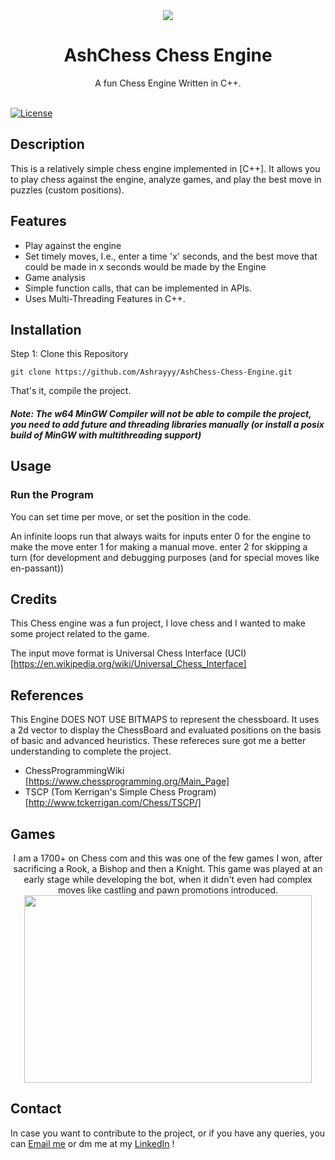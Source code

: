 <div align="center">
  <img src="https://github.com/Ashrayyy/AshChess-Chess-Engine/assets/101005702/bd918025-a04a-4ee1-850c-dfdcdb368c6d"/>

  <h1>AshChess Chess Engine</h3>

  A fun Chess Engine Written in C++.
  <br>
  <br>

</div>

[![License](https://img.shields.io/badge/license-GPLv3-green.svg)](https://opensource.org/license/gpl-3-0)

## Description

This is a relatively simple chess engine implemented in [C++]. It allows you to play chess against the engine, analyze games, and play the best move in puzzles (custom positions).

## Features

- Play against the engine
- Set timely moves, I.e., enter a time 'x' seconds, and the best move that could be made in x seconds would be made by the Engine
- Game analysis
- Simple function calls, that can be implemented in APIs.
- Uses Multi-Threading Features in C++.

## Installation

Step 1: Clone this Repository

```
git clone https://github.com/Ashrayyy/AshChess-Chess-Engine.git
```

That's it, compile the project.

##### Note: The w64 MinGW Compiler will not be able to compile the project, you need to add future and threading libraries manually (or install a posix build of MinGW with multithreading support)

## Usage

### Run the Program
You can set time per move, or set the position in the code.

An infinite loops run that always waits for inputs
enter 0 for the engine to make the move
enter 1 for making a manual move.
enter 2 for skipping a turn (for development and debugging purposes (and for special moves like en-passant))

## Credits

This Chess engine was a fun project, I love chess and I wanted to make some project related to the game. 

The input move format is Universal Chess Interface (UCI) [https://en.wikipedia.org/wiki/Universal_Chess_Interface]

## References

This Engine DOES NOT USE BITMAPS to represent the chessboard. It uses a 2d vector to display the ChessBoard and evaluated positions on the basis of basic and advanced heuristics. These refereces sure got me a better understanding to complete the project.

- ChessProgrammingWiki [https://www.chessprogramming.org/Main_Page]
- TSCP (Tom Kerrigan's Simple Chess Program) [http://www.tckerrigan.com/Chess/TSCP/]

## Games



<p align="center">
  I am a 1700+ on Chess com and this was one of the few games I won, after sacrificing a Rook, a Bishop and then a Knight. This game was played at an early stage while developing the bot, when it didn't even had complex moves like castling and pawn promotions introduced.
  <br>
  <img width="460" height="300" src="https://github.com/Ashrayyy/AshChess-Chess-Engine/assets/101005702/c1e5dbac-4282-4b96-b5d0-71ba3f48292c">
  <br>
</p>


## Contact

In case you want to contribute to the project, or if you have any queries, you can [Email me](mailto:ashrayy.tiwari@gmail.com) or dm me at my [LinkedIn](https://www.linkedin.com/in/ashrayy/) !

